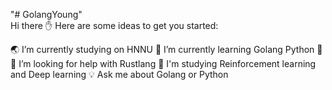 "# GolangYoung"  
Hi there :raised_hand:
Here are some ideas to get you started:

  :earth_asia: I’m currently studying on HNNU
  :snake: I’m currently learning Golang Python
  :evergreen_tree: :evergreen_tree: I’m looking for help with Rustlang
  :musical_note: I'm studying Reinforcement learning and Deep learning
  :bulb: Ask me about Golang or Python
